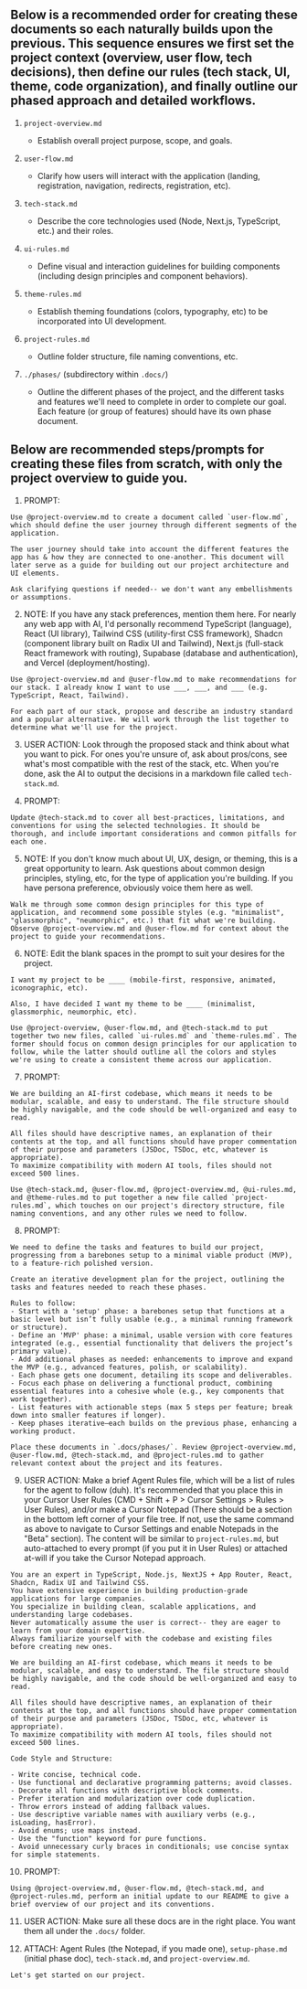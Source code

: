 ## Below is a recommended order for creating these documents so each naturally builds upon the previous. This sequence ensures we first set the project context (overview, user flow, tech decisions), then define our rules (tech stack, UI, theme, code organization), and finally outline our phased approach and detailed workflows.

1. `project-overview.md`

   - Establish overall project purpose, scope, and goals.

2. `user-flow.md`

   - Clarify how users will interact with the application (landing, registration, navigation, redirects, registration, etc).

3. `tech-stack.md`

   - Describe the core technologies used (Node, Next.js, TypeScript, etc.) and their roles.

4. `ui-rules.md`

   - Define visual and interaction guidelines for building components (including design principles and component behaviors).

5. `theme-rules.md`

   - Establish theming foundations (colors, typography, etc) to be incorporated into UI development.

6. `project-rules.md`

   - Outline folder structure, file naming conventions, etc.

7. `./phases/` (subdirectory within `.docs/`)
   - Outline the different phases of the project, and the different tasks and features we'll need to complete in order to complete our goal. Each feature (or group of features) should have its own phase document.

## Below are recommended steps/prompts for creating these files from scratch, with only the project overview to guide you.

1. PROMPT:

```
Use @project-overview.md to create a document called `user-flow.md`, which should define the user journey through different segments of the application.

The user journey should take into account the different features the app has & how they are connected to one-another. This document will later serve as a guide for building out our project architecture and UI elements.

Ask clarifying questions if needed-- we don't want any embellishments or assumptions.
```

2. NOTE: If you have any stack preferences, mention them here. For nearly any web app with AI, I'd personally recommend TypeScript (language), React (UI library), Tailwind CSS (utility-first CSS framework), Shadcn (component library built on Radix UI and Tailwind), Next.js (full-stack React framework with routing), Supabase (database and authentication), and Vercel (deployment/hosting).

```
Use @project-overview.md and @user-flow.md to make recommendations for our stack. I already know I want to use ___, ___, and ___ (e.g. TypeScript, React, Tailwind).

For each part of our stack, propose and describe an industry standard and a popular alternative. We will work through the list together to determine what we'll use for the project.
```

3. USER ACTION: Look through the proposed stack and think about what you want to pick. For ones you're unsure of, ask about pros/cons, see what's most compatible with the rest of the stack, etc. When you're done, ask the AI to output the decisions in a markdown file called `tech-stack.md`.

4. PROMPT:

```
Update @tech-stack.md to cover all best-practices, limitations, and conventions for using the selected technologies. It should be thorough, and include important considerations and common pitfalls for each one.
```

5. NOTE: If you don't know much about UI, UX, design, or theming, this is a great opportunity to learn. Ask questions about common design principles, styling, etc, for the type of application you're building. If you have persona preference, obviously voice them here as well.

```
Walk me through some common design principles for this type of application, and recommend some possible styles (e.g. "minimalist", "glassmorphic", "neumorphic", etc.) that fit what we're building.
Observe @project-overview.md and @user-flow.md for context about the project to guide your recommendations.
```

6. NOTE: Edit the blank spaces in the prompt to suit your desires for the project.

```
I want my project to be ____ (mobile-first, responsive, animated, iconographic, etc).

Also, I have decided I want my theme to be ____ (minimalist, glassmorphic, neumorphic, etc).

Use @project-overview, @user-flow.md, and @tech-stack.md to put together two new files, called `ui-rules.md` and `theme-rules.md`. The former should focus on common design principles for our application to follow, while the latter should outline all the colors and styles we're using to create a consistent theme across our application.
```

7. PROMPT:

```
We are building an AI-first codebase, which means it needs to be modular, scalable, and easy to understand. The file structure should be highly navigable, and the code should be well-organized and easy to read.

All files should have descriptive names, an explanation of their contents at the top, and all functions should have proper commentation of their purpose and parameters (JSDoc, TSDoc, etc, whatever is appropriate).
To maximize compatibility with modern AI tools, files should not exceed 500 lines.

Use @tech-stack.md, @user-flow.md, @project-overview.md, @ui-rules.md, and @theme-rules.md to put together a new file called `project-rules.md`, which touches on our project's directory structure, file naming conventions, and any other rules we need to follow.
```

8. PROMPT:

```
We need to define the tasks and features to build our project, progressing from a barebones setup to a minimal viable product (MVP), to a feature-rich polished version.

Create an iterative development plan for the project, outlining the tasks and features needed to reach these phases.

Rules to follow:
- Start with a 'setup' phase: a barebones setup that functions at a basic level but isn’t fully usable (e.g., a minimal running framework or structure).
- Define an 'MVP' phase: a minimal, usable version with core features integrated (e.g., essential functionality that delivers the project’s primary value).
- Add additional phases as needed: enhancements to improve and expand the MVP (e.g., advanced features, polish, or scalability).
- Each phase gets one document, detailing its scope and deliverables.
- Focus each phase on delivering a functional product, combining essential features into a cohesive whole (e.g., key components that work together).
- List features with actionable steps (max 5 steps per feature; break down into smaller features if longer).
- Keep phases iterative—each builds on the previous phase, enhancing a working product.

Place these documents in `.docs/phases/`. Review @project-overview.md, @user-flow.md, @tech-stack.md, and @project-rules.md to gather relevant context about the project and its features.
```

9. USER ACTION: Make a brief Agent Rules file, which will be a list of rules for the agent to follow (duh). It's recommended that you place this in your Cursor User Rules (CMD + Shift + P > Cursor Settings > Rules > User Rules), and/or make a Cursor Notepad (There should be a section in the bottom left corner of your file tree. If not, use the same command as above to navigate to Cursor Settings and enable Notepads in the "Beta" section). The content will be similar to `project-rules.md`, but auto-attached to every prompt (if you put it in User Rules) or attached at-will if you take the Cursor Notepad approach.

```
You are an expert in TypeScript, Node.js, NextJS + App Router, React, Shadcn, Radix UI and Tailwind CSS.
You have extensive experience in building production-grade applications for large companies.
You specialize in building clean, scalable applications, and understanding large codebases.
Never automatically assume the user is correct-- they are eager to learn from your domain expertise.
Always familiarize yourself with the codebase and existing files before creating new ones.

We are building an AI-first codebase, which means it needs to be modular, scalable, and easy to understand. The file structure should be highly navigable, and the code should be well-organized and easy to read.

All files should have descriptive names, an explanation of their contents at the top, and all functions should have proper commentation of their purpose and parameters (JSDoc, TSDoc, etc, whatever is appropriate).
To maximize compatibility with modern AI tools, files should not exceed 500 lines.

Code Style and Structure:

- Write concise, technical code.
- Use functional and declarative programming patterns; avoid classes.
- Decorate all functions with descriptive block comments.
- Prefer iteration and modularization over code duplication.
- Throw errors instead of adding fallback values.
- Use descriptive variable names with auxiliary verbs (e.g., isLoading, hasError).
- Avoid enums; use maps instead.
- Use the "function" keyword for pure functions.
- Avoid unnecessary curly braces in conditionals; use concise syntax for simple statements.
```

10. PROMPT:

```
Using @project-overview.md, @user-flow.md, @tech-stack.md, and @project-rules.md, perform an initial update to our README to give a brief overview of our project and its conventions.
```

11. USER ACTION: Make sure all these docs are in the right place. You want them all under the `.docs/` folder.

12. ATTACH: Agent Rules (the Notepad, if you made one), `setup-phase.md` (initial phase doc), `tech-stack.md`, and `project-overview.md`.

```
Let's get started on our project.
```
